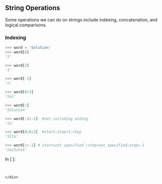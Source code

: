 
## String Operations
Some operations we can do on strings include indexing, concatenation, and logical comparisons.
### Indexing
```python
>>> word = 'Solution'
>>> word[0]
'S'
```
```python
>>> word[2]
'1'
```
```python
>>> word[-1]
'n'
```
```python
>>> word[0:3]
'Sol'
```
```python
>>> word[:]
'Solution'
```
```python
>>> word[-3:-1]  #not including ending
'io'
```
```python
>>> word[0:8:2]  #start:stop+1:step
'Slto'
```
```python
>>> word[::-1] # start=not specified :stop=not specified:step=-1
'noituloS'
```
<div class="cell border-box-sizing code_cell rendered">
<div class="input">
<div class="prompt input_prompt">In&nbsp;[&nbsp;]:</div>
<div class="inner_cell">
    <div class="input_area">
<div class=" highlight hl-ipython3"><pre><span></span> 
</pre></div>

    </div>
</div>
</div>

</div>
 

